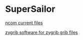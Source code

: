 # SuperSailor


[ncom current files](http://ftp.ocean.weather.gov/grids/operational/NCOM/regional/GRIB2/)

[zygrib software for zygrib grib files](http://www.zygrib.org/)

